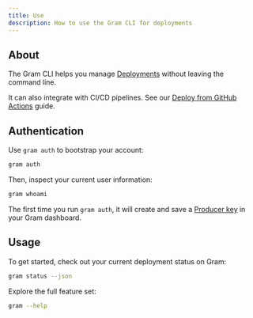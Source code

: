 ```yaml
---
title: Use
description: How to use the Gram CLI for deployments
---
```


## About

The Gram CLI helps you manage [Deployments](concepts/deployments) without leaving the command line.

It can also integrate with CI/CD pipelines. See our [Deploy from GitHub Actions](examples/deploy-from-github-actions) guide.

## Authentication

Use `gram auth` to bootstrap your account:

```bash
gram auth
```

Then, inspect your current user information:

```bash
gram whoami
```

The first time you run `gram auth`, it will create and save a [Producer key](concepts/api-keys#producer-keys) in your Gram dashboard.

## Usage

To get started, check out your current deployment status on Gram:

```bash
gram status --json
```

Explore the full feature set:

```bash
gram --help
```
